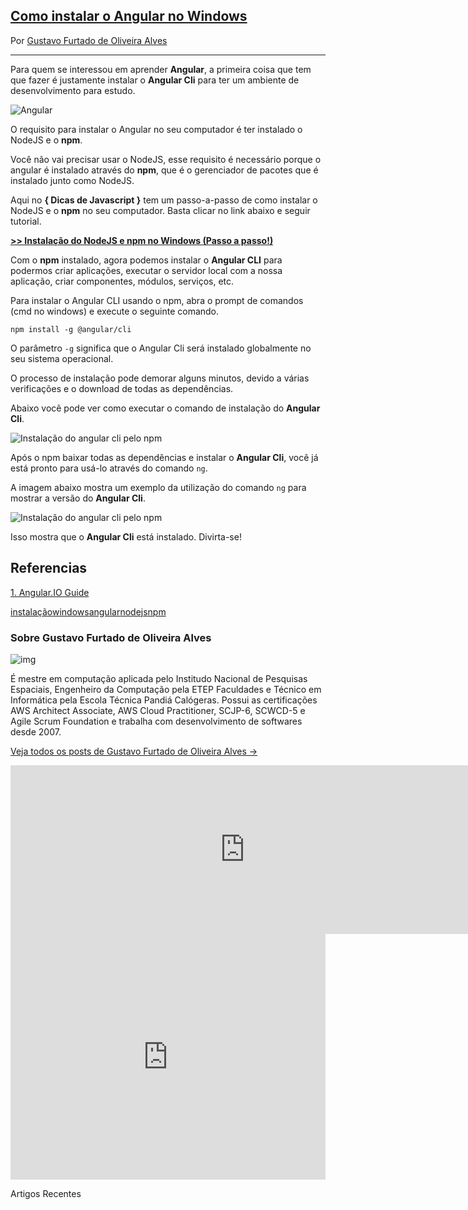 ## [Como instalar o Angular no Windows](https://dicasdejavascript.com.br/como-instalar-o-angular-no-windows/)

Por [Gustavo Furtado de Oliveira Alves](https://dicasdejavascript.com.br/autor/gustavo-furtado-de-oliveira-alves/)

------

Para quem se interessou em aprender **Angular**, a primeira coisa que tem que fazer é justamente instalar o **Angular Cli** para ter um ambiente de desenvolvimento para estudo.

![Angular](https://dicasdejavascript.com.br/images/logo-angular.png)

O requisito para instalar o Angular no seu computador é ter instalado o NodeJS e o **npm**.

Você não vai precisar usar o NodeJS, esse requisito é necessário porque o angular é instalado através do **npm**, que é o gerenciador de pacotes que é instalado junto como NodeJS.

Aqui no **{ Dicas de Javascript }** tem um passo-a-passo de como instalar o NodeJS e o **npm** no seu computador. Basta clicar no link abaixo e seguir tutorial.

[**>> Instalação do NodeJS e npm no Windows (Passo a passo!)**](https://dicasdejavascript.com.br/instalacao-do-nodejs-e-npm-no-windows-passo-a-passo/)

Com o **npm** instalado, agora podemos instalar o **Angular CLI** para podermos criar aplicações, executar o servidor local com a nossa aplicação, criar componentes, módulos, serviços, etc.

Para instalar o Angular CLI usando o npm, abra o prompt de comandos (cmd no windows) e execute o seguinte comando.

```
npm install -g @angular/cli
```

O parâmetro `-g` significa que o Angular Cli será instalado globalmente no seu sistema operacional.

O processo de instalação pode demorar alguns minutos, devido a várias verificações e o download de todas as dependências.

Abaixo você pode ver como executar o comando de instalação do **Angular Cli**.

![Instalação do angular cli pelo npm](https://dicasdejavascript.com.br/images/instalacao-angular-cli-com-npm.gif)

Após o npm baixar todas as dependências e instalar o **Angular Cli**, você já está pronto para usá-lo através do comando `ng`.

A imagem abaixo mostra um exemplo da utilização do comando `ng` para mostrar a versão do **Angular Cli**.

![Instalação do angular cli pelo npm](https://dicasdejavascript.com.br/images/verificacao-do-comando-ng.gif)

Isso mostra que o **Angular Cli** está instalado. Divirta-se!

## Referencias

[1. Angular.IO Guide](https://angular.io/guide/quickstart)

[instalação](https://dicasdejavascript.com.br/tag/instalacao)[windows](https://dicasdejavascript.com.br/tag/windows)[angular](https://dicasdejavascript.com.br/tag/angular)[nodejs](https://dicasdejavascript.com.br/tag/nodejs)[npm](https://dicasdejavascript.com.br/tag/npm)

### Sobre Gustavo Furtado de Oliveira Alves

![img](https://dicasdejavascript.com.br/images/author-gustavo.jpeg)

É mestre em computação aplicada pelo Institudo Nacional de Pesquisas Espaciais, Engenheiro da Computação pela ETEP Faculdades e Técnico em Informática pela Escola Técnica Pandiá Calógeras. Possui as certificações AWS Architect Associate, AWS Cloud Practitioner, SCJP-6, SCWCD-5 e Agile Scrum Foundation e trabalha com desenvolvimento de softwares desde 2007.

[Veja todos os posts de Gustavo Furtado de Oliveira Alves →](https://dicasdejavascript.com.br/autor/gustavo-furtado-de-oliveira-alves/)

<iframe id="dsq-app8679" name="dsq-app8679" allowtransparency="true" frameborder="0" scrolling="no" tabindex="0" title="Disqus" width="100%" src="https://disqus.com/recommendations/?base=default&amp;f=dicas-de-javascript&amp;t_u=https%3A%2F%2Fdicasdejavascript.com.br%2Fcomo-instalar-o-angular-no-windows%2F&amp;t_d=Como%20instalar%20o%20Angular%20no%20Windows%20-%20%7B%20Dicas%20de%20Javascript%20%7D&amp;t_t=Como%20instalar%20o%20Angular%20no%20Windows%20-%20%7B%20Dicas%20de%20Javascript%20%7D#version=8b0221d1e6088a6359fd494f934e58e6" horizontalscrolling="no" verticalscrolling="no" style="box-sizing: border-box !important; width: 750px; border: none !important; overflow: hidden !important; height: 270px !important; display: inline !important;"></iframe>

<iframe id="dsq-app354" name="dsq-app354" allowtransparency="true" frameborder="0" scrolling="no" tabindex="0" title="Disqus" width="100%" src="https://disqus.com/embed/comments/?base=default&amp;f=dicas-de-javascript&amp;t_u=https%3A%2F%2Fdicasdejavascript.com.br%2Fcomo-instalar-o-angular-no-windows%2F&amp;t_d=Como%20instalar%20o%20Angular%20no%20Windows%20-%20%7B%20Dicas%20de%20Javascript%20%7D&amp;t_t=Como%20instalar%20o%20Angular%20no%20Windows%20-%20%7B%20Dicas%20de%20Javascript%20%7D&amp;s_o=default#version=4474eb952b0ac3bafd98c3224c1d140c" horizontalscrolling="no" verticalscrolling="no" style="box-sizing: border-box; width: 1px !important; min-width: 100%; border: none !important; overflow: hidden !important; height: 393px !important;"></iframe>

Artigos Recentes